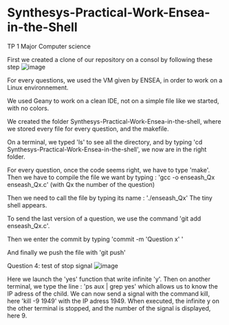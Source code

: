 # Synthesys-Practical-Work-Ensea-in-the-Shell
TP 1 Major Computer science

First we created a clone of our repository on a consol by following these step 
![image](https://github.com/user-attachments/assets/1cd57b3e-f659-4b36-a4e3-92b39c3e3b00)

For every questions, we used the VM given by ENSEA, in order to work on a Linux environnement. 

We used Geany to work on a clean IDE, not on a simple file like we started, with no colors. 

We created the folder Synthesys-Practical-Work-Ensea-in-the-shell, where we stored every file for every question, and the makefile.

On a terminal, we typed 'ls' to see all the directory, and by typing 'cd Synthesys-Practical-Work-Ensea-in-the-shell', we now are in the right folder. 

For every question, once the code seems right, we have to type 'make'. Then we have to compile the file we want by typing : 
'gcc -o enseash_Qx enseash_Qx.c' (with Qx the number of the question)

Then we need to call the file by typing its name : './enseash_Qx'
The tiny shell appears.

To send the last version of a question, we use the command 'git add enseash_Qx.c'.

Then we enter the commit by typing 'commit -m 'Question x' '

And finally we push the file with 'git push'


Question 4: test of stop signal
![image](https://github.com/user-attachments/assets/7cb94167-d679-4617-8d71-d68ee502774f)

Here we launch the 'yes' function that write infinite 'y'. Then on another terminal, we type the line :
'ps aux | grep yes' which allows us to know the IP adress of the child. 
We can now send a signal with the command kill, here 'kill -9 1949' with the IP adress 1949. When executed, the infinite y on the other terminal is stopped, and the number of the signal is displayed, here 9.
